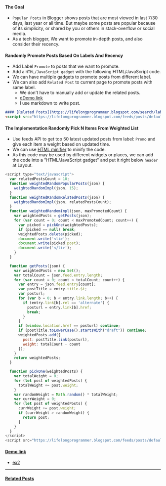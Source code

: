 <!-- Boost in-depth posts based on Labels and recency: Weighted Random Sampling -->
#### The Goal
- `Popular Posts` in Blogger shows posts that are most viewed in last 7/30 days, last year or all time. But maybe some posts are popular because of its simplicity, or shared by you or others in stack-overflow or social media.
- As a tech blogger, We want to promote in-depth posts, and also consider their recency.

#### Randomly Promote Posts Based On Labels And Recency  
- Add Label `Promote` to posts that we want to promote.
- Add a `HTML/JavaScript gadget` with the following HTML/JavaScript code.
- We can have multiple gadgets to promote posts from different label.
- We can also add `Related Post` to current page to promote posts with same label.
  - We don't have to manually add or update the related posts.
  - [dDemo link](https://lifelongprogrammer.blogspot.com/2019/03/how-to-promote-posts-based-on-label-and-recency-in-blogger.html+related)
  - I use markdown to write post. 
```markdown
#### [Related Posts](https://lifelongprogrammer.blogspot.com/search/label/Blogger)
<script src="https://lifelongprogrammer.blogspot.com/feeds/posts/default/-/Blogger?orderby=updated&amp;alt=json-in-script&amp;callback=weightedRandomRelatedPosts&amp;max-results=20"></script> 
```

#### The Implementation Randomly Pick N Items From Weighted List
- Use feeds API to get top 50 latest updated posts from label: `Promo` and give each item a weight based on updated time.
- We can use [HTML minifier](http://minifycode.com/html-minifier/) to minify the code.
- As this code may be used by different widgets or places, we can add the code into a "HTML/JavaScript gadget" and put it right below `header` at Layout. 
```javascript
<script type="text/javascript">
  var relatedPostsCount = 10;
  function weightedRandomPopularPosts(json) {
    weightedRandomImpl(json, 15);
  }
  function weightedRandomRelatedPosts(json) {
    weightedRandomImpl(json, relatedPostsCount);
  }  
  function weightedRandomImpl(json, maxPromotedCount) {
    var weightedPosts = getPosts(json);
    for (var count = 0; count < maxPromotedCount; count++) {
      var picked = pickOne(weightedPosts);
      if (picked == null) break;
      weightedPosts.delete(picked);
      document.write('<li>');
      document.write(picked.post);
      document.write('</li>');
    }
  }

  function getPosts(json) {
    var weightedPosts = new Set();
    var totalCount = json.feed.entry.length;
    for (var count = 0; count < totalCount; count++) {
      var entry = json.feed.entry[count];
      var postTitle = entry.title.$t;
      var posturl;
      for (var b = 0; b < entry.link.length; b++) {
        if (entry.link[b].rel == 'alternate') {
          posturl = entry.link[b].href;
          break;
        }
      }
      if (window.location.href == posturl) continue;
      if (postTitle.toLowerCase().startsWith("draft")) continue;
      weightedPosts.add({
        post: postTitle.link(posturl),
        weight: totalCount - count
      });
    }
    return weightedPosts;
  }

  function pickOne(weightedPosts) {
    var totalWeight = 0;
    for (let post of weightedPosts) {
      totalWeight += post.weight;
    }
    var randomWeight = Math.random() * totalWeight;
    var currWeight = 0;
    for (let post of weightedPosts) {
      currWeight += post.weight;
      if (currWeight > randomWeight) {
        return post;
      }
    }
  }
</script>
<script src="https://lifelongprogrammer.blogspot.com/feeds/posts/default/-/Promo?orderby=updated&amp;alt=json-in-script&amp;callback=weightedRandomPopular&amp;max-results=60"></script>
```

#### [Demo link](https://lifelongprogrammer.blogspot.com/2019/03/how-to-promote-posts-based-on-label-and-recency-in-blogger.html)
- [ex2](https://lifelongprogrammer.blogspot.com/2019/03/how-to-promote-posts-based-on-label-and-recency-in-blogger.html+related)
---

#### [Related Posts](https://lifelongprogrammer.blogspot.com/search/label/Blogger)<a name="related"></a>
<script src="https://lifelongprogrammer.blogspot.com/feeds/posts/default/-/Blogger?orderby=updated&amp;alt=json-in-script&amp;callback=weightedRandomRelatedPosts&amp;max-results=20"></script> 